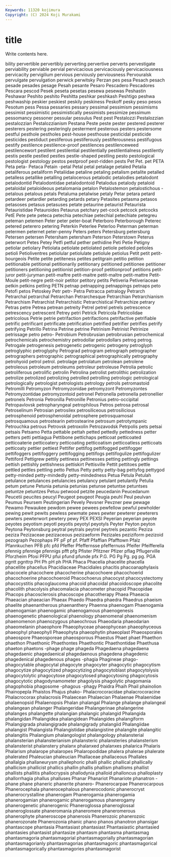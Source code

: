 ```yaml
---
Keywords: 11320 kojimura
Copyright: (C) 2024 Koji Murakami
---
```


# title

Write contents here.



bility pervertible pervertibly perverting pervertive perverts
pervestigate perviability perviable pervial pervicacious pervicaciously pervicaciousness pervicacity pervigilium pervious
perviously perviousness Pervouralsk pervulgate pervulgation perwick perwitsky Perzan pes pesa
Pesach pesach pesade pesades pesage Pesah pesante Pesaro Pescadero Pescadores
Pescara pescod Pesek peseta pesetas pesewa pesewas Peshastin Peshawar Peshito
peshito Peshitta peshkar peshkash Peshtigo peshwa peshwaship peskier peskiest peskily
peskiness Peskoff pesky peso pesos Pesotum pess Pessa pessaries pessary
pessimal pessimism pessimisms pessimist pessimistic pessimistically pessimists pessimize pessimum pessomancy
pessoner pessular pessulus Pest pest Pestalozzi Pestalozzian pestalozzian Pestalozzianism Pestana
Peste peste pester pestered pesterer pesterers pestering pesteringly pesterment pesterous
pesters pestersome pestful pesthole pestholes pest-house pesthouse pesticidal pesticide pesticides
pestiduct pestiferous pestiferously pestiferousness pestifugous pestify pestilence pestilence-proof pestilences pestilenceweed
pestilencewort pestilent pestilential pestilentially pestilentialness pestilently pestis pestle pestled pestles
pestle-shaped pestling pesto pestological pestologist pestology pestos pestproof pest-ridden pests
Pet Pet. pet PETA Peta peta- Petaca Petain -petal Petal
petal petalage petaled Petalia petaliferous petaliform Petaliidae petaline petaling petalism
petalite petalled petalless petallike petalling petalocerous petalodic petalodies petalodont petalodontid
Petalodontidae petalodontoid Petalodus petalody petaloid petaloidal petaloideous petalomania petalon Petalostemon
petalostichous -petalous petalous petals Petaluma petalwise petaly Petar petara petard
petardeer petardier petarding petards petary Petasites petasma petasos petasoses petasus
petasuses petate petaurine petaurist Petaurista Petauristidae Petauroides Petaurus petchary pet-cock
petcock petcocks PetE Pete pete peteca petechia petechiae petechial petechiate
petegreu peteman petemen Peter peter peter-boat Peterboro Peterborough Peterec petered
peterero petering Peterkin Peterlee Peterloo Peterman peterman petermen peternet peter-penny
Peters peters Petersburg petersburg Petersen petersen Petersham petersham Peterson Peterstown
Peterus peterwort Petes Petey Petfi petful pether pethidine Peti Petie
Petigny petiolar petiolary Petiolata petiolate petiolated petiole petioled petioles petioli
Petioliventres petiolular petiolulate petiolule petiolus Petit petit petit-bourgeois Petite petite
petiteness petites petitgrain petitio petition petitionable petitional petitionarily petitionary petitioned
petitionee petitioner petitioners petitioning petitionist petition-proof petitionproof petitions petit-juror petit-juryman
petit-maftre petit-maitre petit-maltre petit-mattre Petit-Moule petit-negre petit-noir petitor petitory petits
Petiveria Petiveriaceae petkin petkins petling PETN petnap petnapping petnappings petnaps
peto Petofi petos Petoskey Petr petr- Petra Petracca petralogy Petrarch
Petrarchal petrarchal Petrarchan Petrarchesque Petrarchian Petrarchianism Petrarchism Petrarchist Petrarchistic Petrarchistical
Petrarchize petrary Petras petre Petrea petrean petreity Petrel petrel petrels
petrescence petrescency petrescent Petrey petri Petrick Petricola Petricolidae petricolous Petrie
petrie petrifaction petrifactions petrifactive petrifiable petrific petrificant petrificate petrification petrified
petrifier petrifies petrify petrifying Petrillo Petrina Petrine petrine Petrinism Petrinist
Petrinize petrissage petro petro- Petrobium Petrobrusian petrobrusian petrochemical petrochemicals petrochemistry
petrodollar petrodollars petrog petrog. Petrogale petrogenesis petrogenetic petrogenic petrogeny petroglyph
petroglyphic petroglyphy Petrograd petrogram petrograph petrographer petrographers petrographic petrographical petrographically
petrography petrohyoid petrol petrol. petrolage petrolatum petrolean petrolene petroleous petroleum
petroleums petroleur petroleuse Petrolia petrolic petroliferous petrolific petrolin Petrolina petrolist
petrolithic petrolization petrolize petrolized petrolizing petrolled petrolling petrologic petrological petrologically
petrologist petrologists petrology petrols petromastoid Petromilli Petromyzon Petromyzonidae petromyzont Petromyzontes
Petromyzontidae petromyzontoid petronel Petronella petronella petronellier petronels Petronia Petronilla Petronille
Petronius petro-occipital Petropavlovsk petropharyngeal petrophilous Petros petrosa petrosal Petroselinum Petrosian
petrosilex petrosiliceous petrosilicious petrosphenoid petrosphenoidal petrosphere petrosquamosal petrosquamous petrostearin petrostearine
petrosum petrotympanic Petrouchka petrous Petrovsk petroxolin Petrozavodsk Petrpolis pets petsai
petsais Petsamo Petta pettable pettah petted pettedly pettedness petter petters
petti pettiagua Pettibone pettichaps petticoat petticoated petticoaterie petticoatery petticoating petticoatism
petticoatless petticoats petticoaty pettier pettiest Pettifer pettifog pettifogged pettifogger pettifoggers
pettifoggery pettifogging pettifogs pettifogulize pettifogulizer Pettiford Pettigrew pettily pettiness pettinesses
petting pettingly pettings pettish pettishly pettishness pettiskirt Pettisville Pettit pettitoes
pettle pettled pettles pettling petto Pettus Petty petty petty-bag pettyfog
pettygod petty-minded petty-mindedly petty-mindedness Petua Petula Petulah petulance petulances petulancies
petulancy petulant petulantly Petulia petum petune Petunia petunia petunias petunse
petuntse petuntses petuntze petuntzes Petuu petwood petzite peucedanin Peucedanum Peucetii
peucites peucyl Peugeot peugeot Peugia peuhl Peul peulvan Peumus Peursem
Peutingerian Pevely Pevsner Pevzner pew pewage Pewamo Pewaukee pewdom pewee
pewees pewfellow pewful pewholder pewing pewit pewits pewless pewmate pews
pewter pewterer pewterers pewters pewterwort pewtery pewy PEX PEXSI Peyerian
peyerian peyote peyotes peyotism peyotl peyotls peyotyl peyotyls Peyter Peyton
peyton Peytona Peytonsburg peytral peytrals peytrel peytrels pezantic Peziza peziza
Pezizaceae pezizaceous pezizaeform Pezizales peziziform pezizoid pezograph Pezophaps PF pF
pf pf. Pfaff Pfaffian Pfafftown Pfalz Pfannkuchen PFB pfc pfd
Pfeffer Pfeffernsse pfeffernuss Pfeifer Pfeifferella pfennig pfennige pfennigs pfft pfg
Pfister Pfitzner Pfizer pflag Pflugerville Pforzheim Pfosi PFPU pfui pfund
pfunde pfx P.G. PG Pg Pg. pg pg. PGA pgntt
pgnttrp PH Ph pH ph PHA Phaca Phacelia phacelite phacella
phacellite phacellus Phacidiaceae Phacidiales phacitis phacoanaphylaxis phacocele phacochere phacocherine phacochoere
phacochoerid phacochoerine phacochoeroid Phacochoerus phacocyst phacocystectomy phacocystitis phacoglaucoma phacoid phacoidal
phacoidoscope phacolite phacolith phacolysis phacomalacia phacometer phacopid Phacopidae Phacops phacosclerosis
phacoscope phacotherapy Phaea Phaeacia Phaeacian phaeacian Phaeax Phaedo Phaedra phaedra
Phaedrus phaeism phaelite phaenantherous phaenanthery Phaenna phaenogam Phaenogamia phaenogamian phaenogamic
phaenogamous phaenogenesis phaenogenetic phaenological phaenology phaenomenal phaenomenism phaenomenon phaenozygous phaeochrous
Phaeodaria phaeodarian phaeomelanin phaeophore Phaeophyceae phaeophycean phaeophyceous phaeophyl phaeophyll Phaeophyta
phaeophytin phaeoplast Phaeosporales phaeospore Phaeosporeae phaeosporous Phaestus Phaet phaet Phaethon
phaethon Phaethonic Phaethontes Phaethontic Phaethontidae Phaethusa phaeton phaetons -phage phage
phageda Phagedaena phagedaena phagedaenic phagedaenical phagedaenous phagedena phagedenic phagedenical phagedenous
phages -phagia Phagineae phago- phagocytable phagocytal phagocyte phagocyter phagocytic phagocytism
phagocytize phagocytized phagocytizing phagocytoblast phagocytolysis phagocytolytic phagocytose phagocytosed phagocytosing phagocytosis
phagocytotic phagodynamometer phagolysis phagolytic phagomania phagophobia phagosome -phagous -phagy Phaidra
Phaih Phail phainolion Phainopepla Phaistos Phajus phako- Phalacrocoracidae phalacrocoracine Phalacrocorax
phalacrosis Phalaecean Phalaecian Phalaenae Phalaenidae phalaenopsid Phalaenopsis Phalan phalangal Phalange
phalange phalangeal phalangean phalanger Phalangeridae Phalangerinae phalangerine phalanges phalangette phalangian
phalangic phalangid Phalangida phalangidan Phalangidea phalangidean Phalangides phalangiform Phalangigrada phalangigrade
phalangigrady phalangiid Phalangiidae phalangist Phalangista Phalangistidae phalangistine phalangite phalangitic phalangitis
Phalangium phalangologist phalangology phalansterial phalansterian phalansterianism phalansteric phalansteries phalansterism phalansterist
phalanstery phalanx phalanxed phalanxes phalarica Phalaris Phalarism phalarope phalaropes Phalaropodidae
phalera phalerae phalerate phalerated Phaleucian phaleucian Phallaceae phallaceous Phallales phallalgia
phallaneurysm phallephoric phalli phallic phallical phallically phallicism phallicist phallics phallin
phallis phallism phallisms phallist phallists phallitis phallocrypsis phallodynia phalloid phalloncus
phalloplasty phallorrhagia phallus phalluses Phanar Phanariot Phanariote phanatron -phane phane
phaneric phanerite phanero- Phanerocarpae Phanerocarpous Phanerocephala phanerocephalous phanerocodonic phanerocryst phanerocrystalline
phanerogam Phanerogamia phanerogamia phanerogamian phanerogamic phanerogamous phanerogamy phanerogenetic phanerogenic Phaneroglossa
phaneroglossal phaneroglossate phaneromania phaneromere phaneromerous phanerophyte phaneroscope phanerosis Phanerozoic phanerozoic
phanerozonate Phanerozonia phanic phano phanos phanotron phansigar phantascope phantasia Phantasiast
phantasiast Phantasiastic phantasied phantasies phantasist phantasize phantasm phantasma phantasmag phantasmagoria
phantasmagorial phantasmagorially phantasmagorian phantasmagorianly phantasmagorias phantasmagoric phantasmagorical phantasmagorically phantasmagories phantasmagorist
